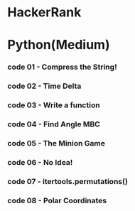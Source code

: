 # HackerRank
# Python(Medium)

### code 01 - Compress the String!
### code 02 - Time Delta
### code 03 - Write a function
### code 04 - Find Angle MBC
### code 05 - The Minion Game
### code 06 - No Idea!
### code 07 - itertools.permutations()
### code 08 - Polar Coordinates